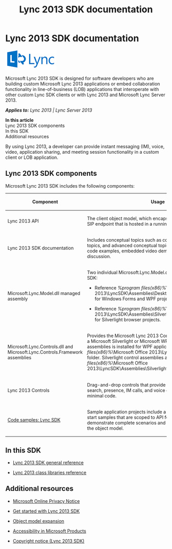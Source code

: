 ﻿---
title: Lync 2013 SDK documentation
TOCTitle: Lync 2013 SDK documentation
ms:assetid: c46a20f0-2d18-4aa8-b7fb-980fd88135c9
ms:mtpsurl: https://msdn.microsoft.com/en-us/library/JJ933180(v=office.15)
ms:contentKeyID: 50877319
ms.date: 07/24/2014
mtps_version: v=office.15
---

# Lync 2013 SDK documentation

![Lync client blue logo](images/JJ933180.LyncClientSDK_BlueLogo(Office.15).png "Lync client blue logo")

Microsoft Lync 2013 SDK is designed for software developers who are building custom Microsoft Lync 2013 applications or embed collaboration functionality in line-of-business (LOB) applications that interoperate with other custom Lync SDK clients or with Lync 2013 and Microsoft Lync Server 2013.


_**Applies to:** Lync 2013 | Lync Server 2013_

**In this article**  
Lync 2013 SDK components  
In this SDK  
Additional resources  

By using Lync 2013, a developer can provide instant messaging (IM), voice, video, application sharing, and meeting session functionality in a custom client or LOB application.

## Lync 2013 SDK components

Microsoft Lync 2013 SDK includes the following components:

<table>
<colgroup>
<col style="width: 50%" />
<col style="width: 50%" />
</colgroup>
<thead>
<tr class="header">
<th><p>Component</p></th>
<th><p>Usage</p></th>
</tr>
</thead>
<tbody>
<tr class="odd">
<td><p>Lync 2013 API</p></td>
<td><p>The client object model, which encapsulates and models the client SIP endpoint that is hosted in a running Lync 2013 process.</p></td>
</tr>
<tr class="even">
<td><p>Lync 2013 SDK documentation</p></td>
<td><p>Includes conceptual topics such as core API concepts, How-to topics, and advanced conceptual topics. The SDK content includes code examples, embedded video demonstrations, and textural discussion.</p></td>
</tr>
<tr class="odd">
<td><p>Microsoft.Lync.Model.dll managed assembly</p></td>
<td><p>Two individual Microsoft.Lync.Model.dll files are installed in the SDK:</p>
<ul>
<li><p>Reference <em>%program files(x86)%</em>\Microsoft Office 2013\LyncSDK\Assemblies\Desktop\Microsoft.Lync.Model.dll for Windows Forms and WPF projects.</p></li>
<li><p>Reference <em>%program files(x86)%</em>\Microsoft Office 2013\LyncSDK\Assemblies\Silverlight\Microsoft.Lync.Model.dll for Silverlight browser projects.</p></li>
</ul></td>
</tr>
<tr class="even">
<td><p>Microsoft.Lync.Controls.dll and Microsoft.Lync.Controls.Framework assemblies</p></td>
<td><p>Provides the Microsoft Lync 2013 Controls that are integrated into a Microsoft Silverlight or Microsoft WPF project. A set of assemblies is installed for WPF applications in the <em>%program files(x86)%</em>\Microsoft Office 2013\LyncSDK\Assemblies\Desktop folder. Silverlight control assemblies are found in the <em>%program files(x86)%</em>\Microsoft Office 2013\LyncSDK\Assemblies\Silverlight folder.</p></td>
</tr>
<tr class="odd">
<td><p>Lync 2013 Controls</p></td>
<td><p>Drag-and-drop controls that provide Lync 2013 features such as search, presence, IM calls, and voice calls in applications with minimal code.</p></td>
</tr>
<tr class="even">
<td><p><a href="code-samples-lync-sdk.md">Code samples: Lync SDK</a></p></td>
<td><p>Sample application projects include a comprehensive set of quick-start samples that are scoped to API features. Additional samples demonstrate complete scenarios and integrate API features across the object model.</p></td>
</tr>
</tbody>
</table>


## In this SDK

  - [Lync 2013 SDK general reference](lync-2013-sdk-general-reference.md)

  - [Lync 2013 class libraries reference](lync-2013-class-libraries-reference.md)

## Additional resources

  - [Microsoft Online Privacy Notice](http://go.microsoft.com/fwlink/?linkid=207069)

  - [Get started with Lync 2013 SDK](get-started-with-lync-2013-sdk.md)

  - [Object model expansion](object-model-expansion.md)

  - [Accessibility in Microsoft Products](http://go.microsoft.com/fwlink/?linkid=205790)

  - [Copyright notice (Lync 2013 SDK)](https://msdn.microsoft.com/en-us/library/jj945832\(v=office.15\))


